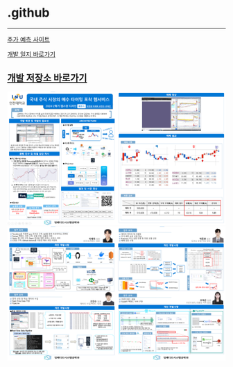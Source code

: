 # .github

---
[주가 예측 사이트](https://jeus.site/)

[개발 일지 바로가기](https://inu-capstone-zeus.github.io/)

[개발 저장소 바로가기](https://github.com/INU-Capstone-ZEUS/.github)
---

![](/image/판넬1.png)
![](/image/판넬2.png)
